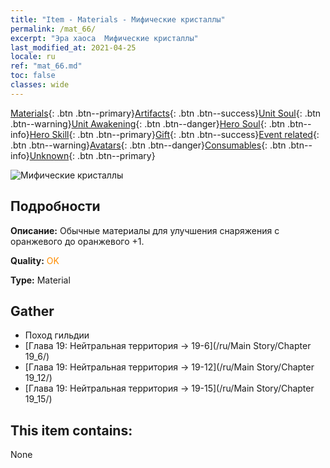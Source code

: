 ```yaml
---
title: "Item - Materials - Мифические кристаллы"
permalink: /mat_66/
excerpt: "Эра хаоса  Мифические кристаллы"
last_modified_at: 2021-04-25
locale: ru
ref: "mat_66.md"
toc: false
classes: wide
---
```

 [Materials](/ItemsRU/){: .btn .btn--primary}[Artifacts](/ItemsRU/Artifacts/){: .btn .btn--success}[Unit Soul](/ItemsRU/UnitSoul/){: .btn .btn--warning}[Unit Awakening](/ItemsRU/UnitAwakening/){: .btn .btn--danger}[Hero Soul](/ItemsRU/HeroSoul/){: .btn .btn--info}[Hero Skill](/ItemsRU/HeroSkill/){: .btn .btn--primary}[Gift](/ItemsRU/Gift/){: .btn .btn--success}[Event related](/ItemsRU/Events/){: .btn .btn--warning}[Avatars](/ItemsRU/Avatars/){: .btn .btn--danger}[Consumables](/ItemsRU/Consumables/){: .btn .btn--info}[Unknown](/ItemsRU/Unknown/){: .btn .btn--primary}

 ![Мифические кристаллы](/images/t/i_cailiao_shuijing3.png)

## Подробности
 **Описание:** Обычные материалы для улучшения снаряжения c оранжевого до оранжевого +1.

 **Quality:** <span style="color: #FF8C00">OK</span>

 **Type:** Material

## Gather

*    Поход гильдии 
*    [Глава 19: Нейтральная территория -> 19-6](/ru/Main Story/Chapter 19_6/) 
*    [Глава 19: Нейтральная территория -> 19-12](/ru/Main Story/Chapter 19_12/) 
*    [Глава 19: Нейтральная территория -> 19-15](/ru/Main Story/Chapter 19_15/) 

## This item contains:

  None

